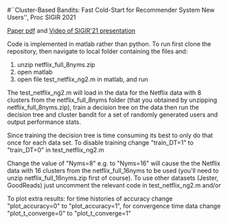 
#``Cluster-Based Bandits: Fast Cold-Start for Recommender System New Users'', Proc SIGIR 2021


[Paper pdf](sigir16.pdf?raw=true) and [Video of SIGIR'21 presentation](https://github.com/doug-leith/SIGIR_clusterbasedbandit/blob/main/sigir2021.mp4?raw=true)

Code is implemented in matlab rather than python.  To run first clone the repository, then navigate to local folder containing the files and:

1. unzip netflix_full_8nyms.zip
2. open matlab
3. open file test_netflix_ng2.m in matlab, and run

The test_netflix_ng2.m will load in the data for the Netflix data with 8 clusters from the netflix_full_8nyms folder (that you obtained by unzipping netflix_full_8nyms.zip), train a decision tree on the data then run the decision tree and cluster bandit for a set of randomly generated users and output performance stats.

Since training the decision tree is time consuming its best to only do that once for each data set.  To disable training change "train_DT=1" to "train_DT=0" in test_netflix_ng2.m

Change the value of "Nyms=8" e.g. to "Nyms=16" will cause the the Netflix data with 16 clusters from the netflix_full_16nyms to be used (you'll need to unzip netflix_full_16nyms.zip first of course).  To use other datasets (Jester, GoodReads) just uncomment the relevant code in test_netflix_ng2.m and/or 

To plot extra results: for time histories of accuracy change "plot_accuracy=0" to "plot_accuracy=1", for convergence time data change "plot_t_converge=0" to "plot_t_converge=1"
